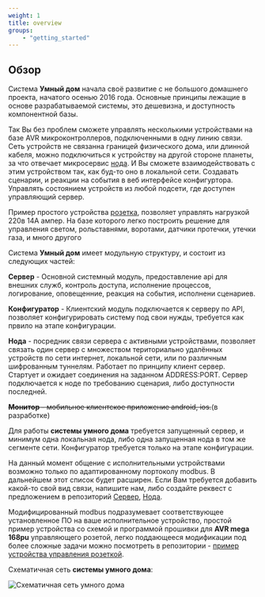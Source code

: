 ```yaml
---
weight: 1
title: overview
groups:
    - "getting_started"
---
```


<h2 id="overview" class="page-header">Обзор</h2>

Система **Умный дом** начала своё развитие с не большого домашнего проекта, начатого осенью 2016 года. Основные принципы 
лежащие в основе разрабатываемой системы, это дешевизна, и доступность компонентной базы. 

Так Вы без проблем сможете управлять несколькими устройствами на базе AVR микроконтроллеров, подключенными в одну линию
связи. Сеть устройств не связанна границей физического дома, или длинной кабеля, можно подключиться к устройству на другой
стороне планеты, за что отвечает микросервис [нода](https://github.com/e154/smart-home-node). И Вы сможете взаимодействовать
с этим устройством так, как буд-то оно в локальной сети. Создавать сценарии, и реакции на события в веб интерфейсе конфигуртора. 
Управлять состоянием устройств из любой подсети, где доступен управляющий сервер.

Пример простого устройства [розетка](https://github.com/e154/smart-home-socket), позволяет управлять нагрузкой 220в 14А ампер.
На базе которого легко построить решение для управления светом, рольставнями, воротами, датчики протечки, утечки газа, и много 
другого

Система **Умный дом** имеет модульную структуру, и состоит из следующих частей:

**Сервер** - Основной системный модуль, предоставление api для внешних служб, контроль доступа, 
исполнение процессов, логирование, оповещенние, реакция на события, исполнени сценариев.

**Конфигуратор** - Клиентский модуль подключается к серверу по API, позволяет конфигурировать 
систему под свои нужды, требуется как првило на этапе конфигурации.

**Нода** - посредник связи сервера с активными устройствами, позволяет связать один сервер с
множеством териториально удалённых устройств по сети интернет, локальной сети, или по различным шифрованным туннелям.
Работает по принципу клиент сервер. Стартует и ожидает соединения на заданном ADDRESS:PORT. Сервер подключается к ноде
по требованию сценария, либо доступности последней.

~~**Монитор** - мобильное клиентское приложение android, ios.~~(в разработке)

Для работы **системы умного дома** требуется запущенный сервер, и минимум одна локальная нода, либо одна запущенная 
нода в том же сегменте сети. Конфигуратор требуется только на этапе конфигурации.

На данный момент общение с исполнительными устройствами возможно только по адаптированному портоколу modbus.
В дальнейшем этот список будет расширен. Если Вам требуется добавить какой-то свой вид связи, напишите нам, либо 
создайте реквест с предложением в репозиторий <a href="https://github.com/e154/smart-home">Сервер</a>, <a href="https://github.com/e154/smart-home-node">Нода</a>.

Модифицированный modbus подразумевает соответствующее установленное ПО на ваше исполнительное устройство, простой пример устройства
со схемой и программой прошивки для **AVR mega 168pu** управляющего розетой, легко поддающееся модификации под более сложные задачи можно
посмотреть в репозитории - <a href="https://github.com/e154/smart-home-socket">пример устройства управления розеткой</a>.


Схематичная сеть **системы умного дома**:

![Схематичная сеть умного дома](/smart-home/img/default_network.png "Схематичная сеть умного дома")
